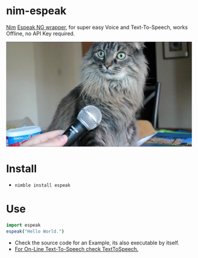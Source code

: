 # nim-espeak

[Nim](https://nim-lang.org) [Espeak NG wrapper](https://github.com/espeak-ng/espeak-ng#espeak-ng-text-to-speech), for super easy Voice and Text-To-Speech, works Offline, no API Key required.

![Espeak](https://raw.githubusercontent.com/juancarlospaco/nim-espeak/master/cat-mic.jpg)


# Install

- `nimble install espeak`


# Use

```nim
import espeak
espeak("Hello World.")
```

- Check the source code for an Example, its also executable by itself.
- [For On-Line Text-To-Speech check TextToSpeech.](https://nimble.directory/pkg/texttospeech)

